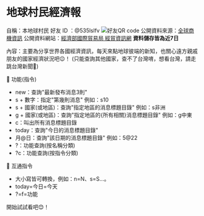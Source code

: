 # 地球村民經濟報
自稱：本地球村民 
好友 ID ：@535lslfv 
![好友QR code](https://i.imgur.com/TUozfXD.png) 
公開資料來源：[全球商機資訊](https://www.trade.gov.tw/Api/Get/pages?nodeid=45&timeRestrict=true) 
公開資料網站：[經濟部國際貿易局 經貿資訊網](https://www.trade.gov.tw/World/List.aspx?code=7020&nodeID=45&areaID=4&country=b645Lit5ZyL5aSn6Zm4) 
**資料儲存皆為近7日** 
 
 內容：主要為分享世界各國經濟資訊，每天來點地球彼端的新知，也關心遠方親戚朋友的國家經濟狀況吧😉！ 
 (只能查詢其他國家，查不了台灣唷，想看台灣，請走跳台灣新聞🤠) 
  
 🧰 功能(指令)
 - new：查詢"最新發布消息3則"
 - s + 數字：指定"第幾則消息" 例如：s10 
 - s + 國家(或地區)：查詢"指定地區的消息標題目錄" 例如：s非洲
 - g + 國家(或地區)：查詢"指定地區的{所有相關}消息標題目錄" 例如：g中東
 - c：叫出所有消息標題目錄 
 - today：查詢"今日的消息標題目錄"
 - 月@日：查詢"該日期的消息標題目錄" 例如：5@22
 - ?：功能查詢(按名稱分類) 
 - ?c：功能查詢(按指令分類) 

🧰 互通指令
 - 大小寫皆可轉換，例如：n=N、s=S...。
 - today=今日=今天
 - ?=f=功能

開始試試看吧😊！ 
